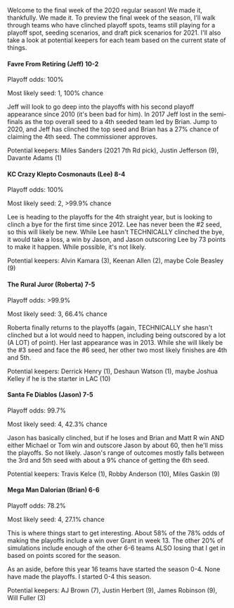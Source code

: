 Welcome to the final week of the 2020 regular season! We made it, thankfully. We made it. To preview the final week of the season, I'll walk through teams who have clinched playoff spots, teams still playing for a playoff spot, seeding scenarios, and draft pick scenarios for 2021. I'll also take a look at potential keepers for each team based on the current state of things.

#### Favre From Retiring (Jeff) 10-2

Playoff odds: 100%

Most likely seed: 1, 100% chance

Jeff will look to go deep into the playoffs with his second playoff appearance since 2010 (it's been bad for him). In 2017 Jeff lost in the semi-finals as the top overall seed to a 4th seeded team led by Brian. Jump to 2020, and Jeff has clinched the top seed and Brian has a 27% chance of claiming the 4th seed. The commissioner approves.

Potential keepers: Miles Sanders (2021 7th Rd pick), Justin Jefferson (9), Davante Adams (1)

#### KC Crazy Klepto Cosmonauts (Lee) 8-4

Playoff odds: 100%

Most likely seed: 2, >99.9% chance

Lee is heading to the playoffs for the 4th straight year, but is looking to clinch a bye for the first time since 2012. Lee has never been the #2 seed, so this will likely be new. While Lee hasn't TECHNICALLY clinched the bye, it would take a loss, a win by Jason, and Jason outscoring Lee by 73 points to make it happen. While possible, it's not likely.

Potential keepers: Alvin Kamara (3), Keenan Allen (2), maybe Cole Beasley (9)

#### The Rural Juror (Roberta) 7-5

Playoff odds: >99.9%

Most likely seed: 3, 66.4% chance

Roberta finally returns to the playoffs (again, TECHNICALLY she hasn't clinched but a lot would need to happen, including being outscored by a lot (A LOT) of point). Her last appearance was in 2013. While she will likely be the #3 seed and face the #6 seed, her other two most likely finishes are 4th and 5th.

Potential keepers: Derrick Henry (1), Deshaun Watson (1), maybe Joshua Kelley if he is the starter in LAC (10)

#### Santa Fe Diablos (Jason) 7-5

Playoff odds: 99.7%

Most likely seed: 4, 42.3% chance

Jason has basically clinched, but if he loses and Brian and Matt R win AND either Michael or Tom win and outscore Jason by about 60, then he'll miss the playoffs. So not likely. Jason's range of outcomes mostly falls between the 3rd and 5th seed with about a 9% chance of getting the 6th seed.

Potential keepers: Travis Kelce (1), Robby Anderson (10), Miles Gaskin (9)

#### Mega Man Dalorian (Brian) 6-6

Playoff odds: 78.2%

Most likely seed: 4, 27.1% chance

This is where things start to get interesting. About 58% of the 78% odds of making the playoffs include a win over Grant in week 13. The other 20% of simulations include enough of the other 6-6 teams ALSO losing that I get in based on points scored for the season. 

As an aside, before this year 16 teams have started the season 0-4. None have made the playoffs. I started 0-4 this season.

Potential keepers: AJ Brown (7), Justin Herbert (9), James Robinson (9), Will Fuller (3)






